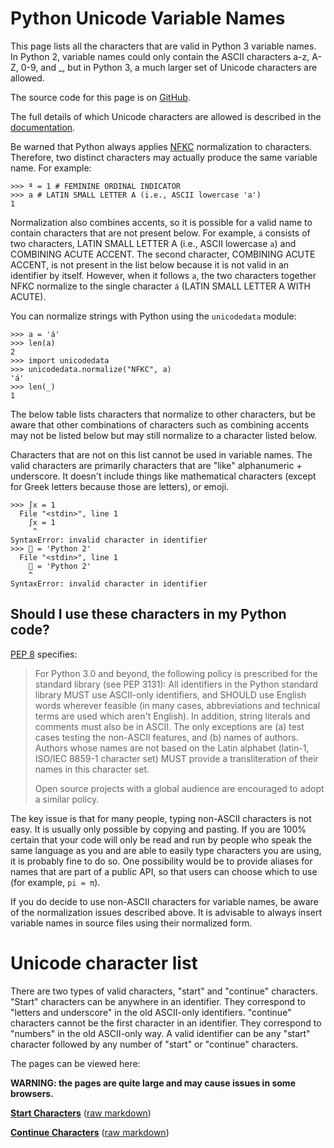 <!-- WARNING: This file is generated automatically, do not edit it
directly. Rather, edit the file generate_names.py which generates this file.
-->

# Python Unicode Variable Names

This page lists all the characters that are valid in Python 3 variable names.
In Python 2, variable names could only contain the ASCII characters a-z, A-Z,
0-9, and _, but in Python 3, a much larger set of Unicode characters are
allowed.

The source code for this page is on
[GitHub](https://github.com/asmeurer/python-unicode-variable-names).

The full details of which Unicode characters are allowed is described in the
[documentation](https://docs.python.org/3/reference/lexical_analysis.html#identifiers).

Be warned that Python always applies
[NFKC](https://en.wikipedia.org/wiki/Unicode_equivalence#Normalization)
normalization to characters. Therefore, two distinct characters may actually
produce the same variable name. For example:

    >>> ª = 1 # FEMININE ORDINAL INDICATOR
    >>> a # LATIN SMALL LETTER A (i.e., ASCII lowercase 'a')
    1

Normalization also combines accents, so it is possible for a valid name to
contain characters that are not present below. For example, `á` consists of
two characters, LATIN SMALL LETTER A (i.e., ASCII lowercase `a`) and COMBINING
ACUTE ACCENT. The second character, COMBINING ACUTE ACCENT, is not present in
the list below because it is not valid in an identifier by itself. However,
when it follows `a`, the two characters together NFKC normalize to the single
character `á` (LATIN SMALL LETTER A WITH ACUTE).

You can normalize strings with Python using the `unicodedata` module:

    >>> a = 'á'
    >>> len(a)
    2
    >>> import unicodedata
    >>> unicodedata.normalize("NFKC", a)
    'á'
    >>> len(_)
    1

The below table lists characters that normalize to other characters, but be
aware that other combinations of characters such as combining accents may not
be listed below but may still normalize to a character listed below.

Characters that are not on this list cannot be used in variable names. The
valid characters are primarily characters that are "like" alphanumeric +
underscore. It doesn't include things like mathematical characters (except for
Greek letters because those are letters), or emoji.

    >>> ∫x = 1
      File "<stdin>", line 1
        ∫x = 1
         ^
    SyntaxError: invalid character in identifier
    >>> 💩 = 'Python 2'
      File "<stdin>", line 1
        💩 = 'Python 2'
        ^
    SyntaxError: invalid character in identifier

## Should I use these characters in my Python code?

[PEP 8](https://www.python.org/dev/peps/pep-0008/#source-file-encoding)
specifies:

> For Python 3.0 and beyond, the following policy is prescribed for the standard library (see PEP 3131): All identifiers in the Python standard library MUST use ASCII-only identifiers, and SHOULD use English words wherever feasible (in many cases, abbreviations and technical terms are used which aren't English). In addition, string literals and comments must also be in ASCII. The only exceptions are (a) test cases testing the non-ASCII features, and (b) names of authors. Authors whose names are not based on the Latin alphabet (latin-1, ISO/IEC 8859-1 character set) MUST provide a transliteration of their names in this character set.
>
> Open source projects with a global audience are encouraged to adopt a similar policy.

The key issue is that for many people, typing non-ASCII characters is not
easy. It is usually only possible by copying and pasting. If you are 100%
certain that your code will only be read and run by people who speak the same
language as you and are able to easily type characters you are using, it is
probably fine to do so. One possibility would be to provide aliases for names
that are part of a public API, so that users can choose which to use (for
example, `pi = π`).

If you do decide to use non-ASCII characters for variable names, be aware of
the normalization issues described above. It is advisable to always insert
variable names in source files using their normalized form.

# Unicode character list

There are two types of valid characters, "start" and "continue" characters.
"Start" characters can be anywhere in an identifier. They correspond to
"letters and underscore" in the old ASCII-only identifiers. "continue"
characters cannot be the first character in an identifier. They correspond to
"numbers" in the old ASCII-only way. A valid identifier can be any "start"
character followed by any number of "start" or "continue" characters.

The pages can be viewed here:

**WARNING: the pages are quite large and may cause issues in some browsers.**

[**Start Characters**](start-characters.html) (<a href="start-characters.md">raw markdown</a>)

[**Continue Characters**](continue-characters.html) (<a href="continue-characters.md">raw markdown</a>)

